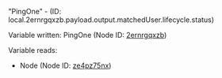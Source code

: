 "PingOne" - (ID: local.2ernrgqxzb.payload.output.matchedUser.lifecycle.status)

Variable written:
PingOne (Node ID: [2ernrgqxzb](../nodes/2ernrgqxzb.md))

Variable reads:
* Node (Node ID: [ze4pz75nx](../nodes/ze4pz75nx.md))
